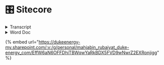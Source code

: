 # 🎛 Sitecore

<details>

<summary>Transcript</summary>

![](<../../.gitbook/assets/image (1) (1).png>)Sowa, Bill10:05 AM

Yep.

- Yep, absolutely.
- Right. So in Jsspublic we have the contents of the content pages, so you've got for each section home, business. And then since this is a development environment, there's a bunch of additional Sections or pages that we created in here just to like just for testing, but in the production environment you wouldn't see a lot of this testing stuff you'd have basically, you're like your main sections of the site so.
- Uh, you know, let's do. Let's see prod.
- Or no. Let's do that. Seat dev. So this would be the slash home.
- So when you go to the slash home page.
- This is the content. The images don't seem to be.
- A lot of the images around not showing up here but.
- You kind of get the idea, but here here's the homepage.
- Do you have something, Spencer?
-

```
* Pope, Spencer O10:06 AMYes. So the structure of.
```

```
* The items in that content tree.
* Corresponds to.
* The URL structure.
* ![Profile picture of Sowa, Bill.](https:
//teams.microsoft.com/api/mt/part/amer-02/beta/users/8:orgid:526113cf-3ef9-4121-a6d5-22d958afe21f/profilepicturev2?displayname=Sowa%2C%20Bill\&size=HR64x64) Sowa, Bill10:06 AMYep.
* Yeah, it's a little.
* ![Profile picture of Pope, Spencer O.](https:
//teams.microsoft.com/api/mt/part/amer-02/beta/users/8:orgid:68a2b934-5d11-4331-a782-a4acfb6a2f66/profilepicturev2?displayname=Pope%2C%20Spencer%20O\&size=HR64x64)Pope, Spencer O10:06 AMSo.
* ![Profile picture of Sowa, Bill.](https:
//teams.microsoft.com/api/mt/part/amer-02/beta/users/8:orgid:526113cf-3ef9-4121-a6d5-22d958afe21f/profilepicturev2?displayname=Sowa%2C%20Bill\&size=HR64x64)Sowa, Bill10:06 AMUsing because we have two homes.
* But home is essentially the.
* The main.
* Ah.
* Content item and within that, so this would be like the slash home. This would be slash business.
* Etc. So if we want to.
* Slash Joey test.
* Well.
* Maybe that was not published.

\\
```

\*

- \
  Approve it and publish it, so it's in this like draft saves draft state right now.
- So if I go to review.
- And approved.
- It's like there's something wrong of an application title.
- So if I look at the page here.
- Here it's telling me that I did navigation title.
- OK, so I'm going to save that.
- And then I'm going to approve.
- And then I'm going to publish.
- So I go to publish and then publish and then publish item.
- Then it's gonna.
- Come up with the box here eventually too.
-

```
*
```

```
* \
  Overview session.
* See if that worked there. It is. OK, so now we have a new page.
* Better title.
* Uh, I can see the route there. That's that matches what we have in the CNS. So now I'm going to just add a component here.
* So there's a couple different ways you can do this.
* Yes. Uh.
* I suppose I'll start with the experience editor. If it works in the development environments, it's pretty slow.
* So, but I'll give it a shot. So basically the the experience editor is the like the WYSIWYG.
* Which is the like a.
* It's like a user friendly like.
* Uhm.
* Interface for like adding components to the page, so it's supposed to like.
* Mimic you know what the page looks like. Then you can add components and it would show like what that component would look like and you can edit the component. So we'll go ahead and give that a shot.
* And if I can remember how to get to it.
* Yeah. OK.
* Experience editor.
*
  * \
    So all of these components have an equivalent component that exists in our application.
  * Uh. In the react application?
  * Uh, so you know when we.
  * We added one of these components to the page and we'll see what we'll see. You know what it looks like you know, in Sitecore, Sitecore says this is the page. These are components that exist on the page.
  * And then uh, our application will.
  * You know, get that information and render it so all these components are represented within our application as well. So let's.
  * Do a.
  * I guess I'll do a call to action.
  * Pretty simple.
  * I'm going to add it to the JSS public main placeholder and I will look at that as well. Like what that means. The placeholder means as well.
  * In a moment.
  * ![Profile picture of Pope, Spencer O.](https:
//teams.microsoft.com/api/mt/part/amer-02/beta/users/8:orgid:68a2b934-5d11-4331-a782-a4acfb6a2f66/profilepicturev2?displayname=Pope%2C%20Spencer%20O\&size=HR64x64)Pope, Spencer O10:20 AMThen it's nice just to check that little open properties dialog box immediately.
  * It's nice to check that that way you don't have to.
  * You know, go back and open it manually.
  *
    * \
      Alright. Can somebody else jump in to the this this EMS here and take over and then just kind of show like?
    * You'll get this. Get this published and then show the relationship between.
    * This is in the layout service and then our app intercepts it and then maybe like.
    * If there's time making update too.
    * The component and.
    * I don't know.
    * However you see fit just to kind of show like the the relationship between Sitecore and our application.
    * ![Profile picture of Pope, Spencer O.](https:
//teams.microsoft.com/api/mt/part/amer-02/beta/users/8:orgid:68a2b934-5d11-4331-a782-a4acfb6a2f66/profilepicturev2?displayname=Pope%2C%20Spencer%20O\&size=HR64x64)Pope, Spencer O10:33 AMYeah, I can do that.
    * ![Profile picture of Sowa, Bill.](https:
//teams.microsoft.com/api/mt/part/amer-02/beta/users/8:orgid:526113cf-3ef9-4121-a6d5-22d958afe21f/profilepicturev2?displayname=Sowa%2C%20Bill\&size=HR64x64)Sowa, Bill10:33 AMCool.
    * ![Profile picture of Pope, Spencer O.](https:
//teams.microsoft.com/api/mt/part/amer-02/beta/users/8:orgid:68a2b934-5d11-4331-a782-a4acfb6a2f66/profilepicturev2?displayname=Pope%2C%20Spencer%20O\&size=HR64x64)Pope, Spencer O10:33 AMCan you give me a?
    * Where did it? Can you give me write access to the terminal in that shared?
    * ![Profile picture of Sowa, Bill.](https:
//teams.microsoft.com/api/mt/part/amer-02/beta/users/8:orgid:526113cf-3ef9-4121-a6d5-22d958afe21f/profilepicturev2?displayname=Sowa%2C%20Bill\&size=HR64x64)Sowa, Bill10:33 AMYes.
    * ![Profile picture of Pope, Spencer O.](https:
//teams.microsoft.com/api/mt/part/amer-02/beta/users/8:orgid:68a2b934-5d11-4331-a782-a4acfb6a2f66/profilepicturev2?displayname=Pope%2C%20Spencer%20O\&size=HR64x64)Pope, Spencer O10:33 AMSession.
    * ![Profile picture of Sowa, Bill.](https:
//teams.microsoft.com/api/mt/part/amer-02/beta/users/8:orgid:526113cf-3ef9-4121-a6d5-22d958afe21f/profilepicturev2?displayname=Sowa%2C%20Bill\&size=HR64x64)Sowa, Bill10:33 AMSo I wanted to get everybody in the shared just because.
    * I was like, oh, this might be a good opportunity to maybe get some some traction on using this tool because it's pretty cool for like collaboration.
    * Uhm.
    * K So it should be a.
    * Right now it should have write access.
  *

      * \
        Uh.
      * Trying to think back.
      * Like how to create like a a template for that component.
      * Within the CNS, so like.
      * How to how to how to create that component so that it's represented in the center?
      * Uh, you know, set up like what should be configurable for that component.
      * Uhm.
      * In this EMS and then you know like going through and.
      * Adding it to a page and then like what it looks like to, you know, actually developed that like, you know, understand what that data like this is going to look like for your component like when you build it on the react side. So it's you know it's it's a little.
      * Uh, it's a it's a it's a, it's a bit involved. It can be a bit involved because kind of like those two sides have to talk to each other, you have to understand like, what that what that data is going to look like. I mean you can start, you can start building out the component, of course without that data and just not have it render the day. That just kind of build it out in Storybook.
      * While you know that's being set up on the Sitecore side and then you can get your, you know what your what your data is going to look like coming from Sitecore and then plug that in. But that that that could be like a whole other.
      * Session I think.
      * Appreciate you.
      * Jump in and Spencer.
      * ![Profile picture of Pope, Spencer O.](https:
//teams.microsoft.com/api/mt/part/amer-02/beta/users/8:orgid:68a2b934-5d11-4331-a782-a4acfb6a2f66/profilepicturev2?displayname=Pope%2C%20Spencer%20O\&size=HR64x64)Pope, Spencer O11:00 AMWell, I'll be honest, I was floundering. I didn't know. I didn't know what I should talk about.
      *

          * \
            Or whatever environment the the issue is occurring in.
          * ![Profile picture of Sowa, Bill.](https:
//teams.microsoft.com/api/mt/part/amer-02/beta/users/8:orgid:526113cf-3ef9-4121-a6d5-22d958afe21f/profilepicturev2?displayname=Sowa%2C%20Bill\&size=HR64x64)Sowa, Bill11:06 AMDoes that make sense to everyone?
          * Basically, you can you can grab whatever.
          * You know, data from whatever environment and you want.
          * So right now we're getting it from art from what we're just the environment. We're just looking at that dev environment.
          * You could also grab it from the test environment, from QA from production.
          * Uh, because the?
          * You know the data might be.
          * Uhm.
          * Might be different in the in the different environments. So like our, our development environment might not always be up to put In Sync with what's in production. I mean it, it won't be.
          * You know.
          * More often than not, it will not be so.
          * Uh, if you want to have like, the the most.
          * If you want to see like if you want to develop against like, what's in actually actually in production, then you can. You can change that layout host to to the production.
          * Uhm. Environment.
          * ![Profile picture of Pope, Spencer O.](https:
//teams.microsoft.com/api/mt/part/amer-02/beta/users/8:orgid:68a2b934-5d11-4331-a782-a4acfb6a2f66/profilepicturev2?displayname=Pope%2C%20Spencer%20O\&size=HR64x64)Pope, Spencer O11:07 AMYeah, like if someone said, oh, there's an error on this page.
          * Probably wanna.
          * Point that layout host to this environment so that you can most precisely recreate that error.
          * ![](<../../.gitbook/assets/image (1).png>)Sowa, Bill11:07 AMSo.
          * Yeah. So, thanks again, Spencer. I need to drop again, but we appreciate it. I think that's that's probably good unless there's any additional any or any questions that anybody has.
          * But we can kind of let folks ruminate on this a bit and then come back in another in another meeting and.
          * Uh answer questions or just go ahead and drop questions here in the chat as they come up.
          * ![Profile picture of Guest, James.](https:
//teams.microsoft.com/api/mt/part/amer-02/beta/users/8:orgid:735da700-6bad-4bae-9adb-c780cc53cf12/profilepicturev2?displayname=Guest%2C%20James\&size=HR64x64)Guest, James11:08 AMYeah.
          * Thank you guys. Probably just takes getting our feet wet.
          * ![Profile picture of Sowa, Bill.](https:
//teams.microsoft.com/api/mt/part/amer-02/beta/users/8:orgid:526113cf-3ef9-4121-a6d5-22d958afe21f/profilepicturev2?displayname=Sowa%2C%20Bill\&size=HR64x64)Sowa, Bill11:08 AMYeah, for sure.
          * Alright. Thanks guys. Talk to you later.
          * ![Profile picture of Macias, Marcie.](https:
//teams.microsoft.com/api/mt/part/amer-02/beta/users/8:orgid:bc34fee8-4bb2-48d6-92fa-569dbc0ee245/profilepicturev2?displayname=Macias%2C%20Marcie\&size=HR64x64)Macias, Marcie11:08 AMI think you.
          * ![Profile picture of Guner, Bryan.](https:
//teams.microsoft.com/api/mt/part/amer-02/beta/users/8:orgid:07f93a93-4edd-45c2-817e-b3c14d770992/profilepicturev2?displayname=Guner%2C%20Bryan\&size=HR64x64)Guner, Bryan11:08 AMThanks.
          * ![Profile picture of Evanoff, Matthew.](https:
//teams.microsoft.com/api/mt/part/amer-02/beta/users/8:orgid:3f7c56de-3459-45cd-ad5c-d1f1e1aaeb74/profilepicturev2?displayname=Evanoff%2C%20Matthew\&size=HR64x64)Evanoff, Matthew11:08 AMHere.
          * ![Profile picture of Pope, Spencer O.](https:
//teams.microsoft.com/api/mt/part/amer-02/beta/users/8:orgid:68a2b934-5d11-4331-a782-a4acfb6a2f66/profilepicturev2?displayname=Pope%2C%20Spencer%20O\&size=HR64x64)Pope, Spencer O11:08 AMAlright, later.

          \\

      \\

\\
```

</details>

<details>

<summary>Word Doc</summary>

Sitecore FED

Explains the steps involved in getting a new FED developer up and running using the new SSSD system and SVN.

**1 Server Information Page**

Before you start, access the following URL:

\[_http: //sssd.duke-energy.com/_]\(http: //sssd.duke-energy.com)

This will display an informational page about all the SSSD servers and your website.

!\[]\(file: ///Users/BGuner/Library/Group%20Containers/UBF8T346G9.Office/TemporaryItems/msohtmlclip/clip_image001.png)

The first thing to do is locate your LAN Id in the "AppPool Name" column. Your AppPool is the same name as your LAN Id. In this example, my LAN Id is "jbartel".

Also on that line, you will find your Server Name (WADCSSSDD01 - you will need this to access your share directory), your Application Pool Name (jbartel), your Process ID (you will need this in order to debug your application from within Visual Studio), your website URLs (sssd1-p1.duke-energy.com - you will need these to access your website), the Current State of your Application Pool (Started/Stopped), and an Execute button (allows you to restart/start your own AppPool).

**2 Initial Setup**

A website will have already been setup for you to use (commonly referred to as an SSSD - Sitecore Server Side Development server). Your websites are NOT Sitecore based hence there are not any databases or Sitecore related files. Initially your website is empty (blank). If you access your website before building/publishing, you will get this error:

!\[]\(file: ///Users/BGuner/Library/Group%20Containers/UBF8T346G9.Office/TemporaryItems/msohtmlclip/clip_image002.png)

That is normal since there is not any website files. The next step is to get your local machine/computer setup so you can access the Visual Studio project and get your website build.

**Before you install any local applications, you will need to have the appropriate access allowing you to install to your computer or virtual desktop. You must contact the Help Desk in order to get this access.**

**3 Getting the Solution (SVN)**

The first step is getting a local copy of the solution to your computer. All of the solutions are stored in the SVN (Subversion) under the "feature-branches" folder. There will be many different versions so make sure you are grabbing the correct one. For example, this is what you may see when viewing the Feature Branch in the SVN:

!\[]\(file: ///Users/BGuner/Library/Group%20Containers/UBF8T346G9.Office/TemporaryItems/msohtmlclip/clip_image003.png)

All FED related solutions end with the node "-Foundation". To checkout a branch, just highlight the branch you want, right click, and select Checkout.

!\[]\(file: ///Users/BGuner/Library/Group%20Containers/UBF8T346G9.Office/TemporaryItems/msohtmlclip/clip_image004.png)

You will be prompted where to put the files on your local computer. It is advised that you create a directory called "SVN" in the root of your local computer (C Drive). Then for each checkout, create a directory under the SVN directory specific to that branch (for example Public-v0.50-Foundation). In the Checkout dialog box, select that folder and click Ok.

!\[]\(file: ///Users/BGuner/Library/Group%20Containers/UBF8T346G9.Office/TemporaryItems/msohtmlclip/clip_image005.png)

This will begin the process of copying all the files to your local machine and maintaining source code control. Once that is completed, you will now have all the files from the source code repository for that particular iteration locally on your computer. This directory is where ALL our work will be performed. As you make changes, the status of the directory will change showing that files have changed (red/green icons).

!\[]\(file: ///Users/BGuner/Library/Group%20Containers/UBF8T346G9.Office/TemporaryItems/msohtmlclip/clip_image006.png)

To commit or update your files, select the Public-v0.50-Foundation directory and right click. All the options you need are located in the menu.

!\[]\(file: ///Users/BGuner/Library/Group%20Containers/UBF8T346G9.Office/TemporaryItems/msohtmlclip/clip_image007.png)

SVN can be a bit tricky but once you have done it a few times, you will find it very simple to use.

One concept that you MUST understand is that ALL the developers are using the same iteration branch. For example, when working on POC, all the developers will create a local copy of that branch to their local computer. You will all be making changes to the same files. It is important that you Update your files often and also that you commit your changes often. This will minimize the number of file conflicts.

We are now using a version numbering scheme. It is important to make sure that you only make changes to the a version that matches the matching code version branch. Changes to the Foundation must match the corresponding Public or Authenticated code release.

If you need to create a new version, just contact us and we will create a new Feature Branch.

**4 Local Tools Setup**

There are few tools that need to be installed locally in order to facilitate the use of Visual Studio and the publishing of the solution to your SSSD website.

**4.1 Node.js**

Node.js is required for the use of some of the tools. You can go to their website (\[https: //nodejs.org]\(https: //nodejs.org)) and download the Windows .exe installer. You should coordinate with your team and use the same versions across all team members.

Once installed, you will have access to the NPM (NodeJS Package Manager).

**4.2 NPM Install**

Next step is to install NPM globally on your machine (this should update your Path so you can execute the "npm" in any command window. Open up the NodeJS command prompt and enter the following:

**npm install npm -g**

You may get some signing issues (depends on the version of NodeJS you installed). If you get those types of errors, issue the following command in the NodeJS command prompt:

**npm config set strict-ssl false**

Then try installing NPM again.

**4.3 Grunt**

Next you need to install Grunt. From the NodeJS command prompt, enter the following command:

**npm install grunt-cli -g**

This will install grunt globally as well.

**4.4 Ruby**

Ruby is a programming language that is required in order to run SASS. Download Ruby from the Ruby website (\[https: //www.ruby-lang.org]\(https: //www.ruby-lang.org)). Again, make sure you get the correct version. All team members should be running the same versions of the software.

Once installed, you will be able to install SASS.

**4.5 SASS**

SASS stands for Syntactically Awesome Style Sheets. To install SASS, open Ruby command prompt and enter:

**gem install sass**

Most likely you will get an error. These are proxy errors. To get around this issue, you will need to download the SASS gem file locally. Download the gem file from the Ruby Gems website (\[https: //rubygems.org/]\(https: //rubygems.org)). On the website, click Gems and find the correct SASS gem file.

Once you have the file, place it in the Ruby root directory on your computer (for instance, c:\ruby22). Then from the Ruby command prompt, enter the command:

**gem install c:\ruby22\gemfile.gem**

Note that the directory and file name may be different. What you are doing is installing SASS from the local gem file vs. trying to access the gem file from the website thus bypassing the proxy call.

**5 Visual Studio Setup**

Getting VS setup is the most time consuming step when setting up a new developer. Here are the steps to follow in order to get your solution working.

**5.1 Install Visual Studio**

You should be using VS 2013 Pro Update 3. Just install and take the default values. This process can take about 90 minutes to complete. This install is very straight forward. We have not had any issues with installing the application.

**5.2 Visual Studio Add-ons**

There are a number of Visual Studio Add-on programs that need to be installed before you can begin working with the solution. From within Visual Studio, select Tools | Extensions and Updates to install.

**5.2.1 Task Runner Explorer**

Installing this extension will allow the publish of the website to execute Grunt tasks from with Visual Studio.

**5.2.2 Grunt Launcher**

Installing this extension will allow Grunt tasks to be launched from with Visual Studio. This may no longer be necessary with the inclusion of Task Runner Explorer as most task will automatically be run when the solution is built.

**5.2.3 Node.JS 1.1 for VS 2013**

Not required but makes Visual Studio aware of the Node.js application for intellisense, etc. It is more of a helpful tool if needed but not necessarily required.

**5.3 Local NPM Install**

Before you open your solution for the first time, there is one step that needs to be performed.

Using the NodeJS command prompt, switch to the directory where your packages.json is located. Once in that directory, issue the following command:

**npm install**

This will build all the dependencies locally that are required by your local solution. Failing to perform this step will cause the build to fail.

**5.4 Opening the Solution**

Once the solution is on your local machine, open up VS and then open the solution file. We need to ensure that the Grunt tasks are setup for the solution.

In the Solution Explorer, right click on the gruntfile.js and select Task Runner Explorer.

!\[]\(file: ///Users/BGuner/Library/Group%20Containers/UBF8T346G9.Office/TemporaryItems/msohtmlclip/clip_image008.png)

We want to ensure that the four (4) grunt tasks:

· ngAnnotate

· uglify

· sass

· cssmin

are setup to run BEFORE the build. From the Task Runner dialog, right click on each of the tasks and add it to Before Build binding.

!\[]\(file: ///Users/BGuner/Library/Group%20Containers/UBF8T346G9.Office/TemporaryItems/msohtmlclip/clip_image009.png)

Once completed, the dialog should show the following:

!\[]\(file: ///Users/BGuner/Library/Group%20Containers/UBF8T346G9.Office/TemporaryItems/msohtmlclip/clip_image010.png)

All the bindings are setup. When you build and/or publish the solution, all four (4) of these tasks will automatically be run.

**5.5 Build the Solution**

Up to this point, you should not have made any changes to any files in your local Subversion directory that could be committed to the SVN. If everything has been setup correctly, you should be able to build the application (not publish).

Press Cntl-Shft-B or right-click the solution and select Build. You may get errors and will need to resolve them. This will only do a build and NOT place your solution in your SSSD website.

Once you are confident that everything is good, you can publish to your SSSD. The easiest way to publish is to add the Web One Click Publish toolbar. Right click on the toolbar (not menu) and from the popup, select Web Once Click Publish:

!\[]\(file: ///Users/BGuner/Library/Group%20Containers/UBF8T346G9.Office/TemporaryItems/msohtmlclip/clip_image011.png)

Now on your toolbar, you should see a publishing option. Select the option for YOUR SSSD and click the publish button:

!\[]\(file: ///Users/BGuner/Library/Group%20Containers/UBF8T346G9.Office/TemporaryItems/msohtmlclip/clip_image012.png)

If it completes successfully, you should be able to open a browser and go to your SSSD website.

**6 Developer Summary**

Server Information Page\
Contains the server name, app pool name, process id, url(s), and status for YOUR website listed for YOUR LAN Id (the app pool is the same as your LAN Id). You can access that page here:

http: //sssd.duke-energy.com/

Website File Share:\
\\\ \<server name> \\\<your lanid>

Get the server name from the Server Information Page.

Website:\
\[_http: //sssdX-pY.duke-energy.com_]\(http: //sssdx-py.duke-energy.com)\
\\

X will be the server number and Y will be an assigned number 0-9. To get YOUR URLs, refer to the Server Information page. Find you App Pool and it will list your URLs.

</details>

{% embed url="https://dukeenergy-my.sharepoint.com/:v:/g/personal/mahjabin_rubaiyat_duke-energy_com/EffW6aN6OFFDhiTBWqwYaRkBDX5FVD9wNwrZ2EXRonjigg" %}

